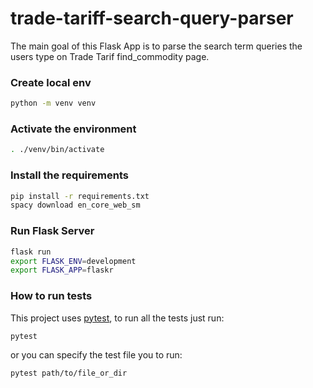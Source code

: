 # trade-tariff-search-query-parser

The main goal of this Flask App is to parse the search term queries the users type on Trade Tarif find_commodity page.

### Create local env

```bash
python -m venv venv
```

### Activate the environment

```bash
. ./venv/bin/activate
```

### Install the requirements

```bash
pip install -r requirements.txt
spacy download en_core_web_sm
```

### Run Flask Server

```bash
flask run
export FLASK_ENV=development
export FLASK_APP=flaskr
```

### How to run tests

This project uses [pytest](https://docs.pytest.org/), to run all the tests just run:

```bash
pytest
```

or you can specify the test file you to run:

```bash
pytest path/to/file_or_dir
```
